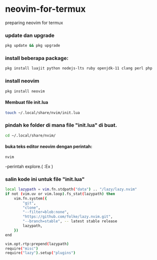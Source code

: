 # neovim-for-termux
preparing neovim for termux

### update dan upgrade
```bash
pkg update && pkg upgrade
```

### install beberapa package:
```bash
pkg install luajit python nodejs-lts ruby openjdk-11 clang perl php
```

### install neovim
```bash
pkg install neovim
```

#### Membuat file init.lua
```bash
touch ~/.local/share/nvim/init.lua
```
### pindah ke folder di mana file "init.lua" di buat.
```bash
cd ~/.local/share/nvim/
```

#### buka teks editor neovim dengan perintah:
```bash
nvim
```
-perintah explore.( :Ex )


### salin kode ini untuk file "init.lua"
```bash
local lazypath = vim.fn.stdpath("data") .. "/lazy/lazy.nvim"
if not (vim.uv or vim.loop).fs_stat(lazypath) then
    vim.fn.system({
        "git",
        "clone",
        "--filter=blob:none",
        "https://github.com/folke/lazy.nvim.git",
        "--branch=stable", -- latest stable release
        lazypath,
    })
end

vim.opt.rtp:prepend(lazypath)
require("misc")
require("lazy").setup("plugins")
```
 
